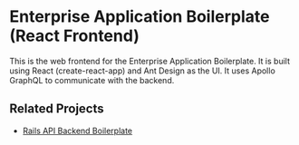 # Enterprise Application Boilerplate (React Frontend)

This is the web frontend for the Enterprise Application Boilerplate. It is built using React (create-react-app) and Ant Design as the UI. It uses Apollo GraphQL to communicate with the backend.

## Related Projects

* [Rails API Backend Boilerplate](https://github.com/nthock/enterprise_rails_boilerplate)
